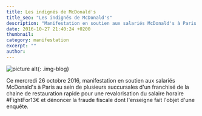 ```yaml
---
title: Les indignés de McDonald's
title_seo: "Les indignés de McDonald's"
description: "Manifestation en soutien aux salariés McDonald's à Paris pour une revalorisation du salaire horaire au sein de la chaine de restauration rapide"
date: 2016-10-27 21:40:24 +0200
thumbnail:
category: manifestation
excerpt: ""
author:
---
```

![picture alt](/images/indignes-mcdo_08.jpg "Occupation du McDonald's de la gare du Nord et manifestation de soutien aux salariés"){: .img-blog}

Ce mercredi 26 octobre 2016, manifestation en soutien aux salariés McDonald's à Paris au sein de plusieurs succursales d'un franchisé de la chaine de restauration rapide pour une revalorisation du salaire horaire #FightFor13€ et dénoncer la fraude fiscale dont l'enseigne fait l'objet d'une enquête.   


